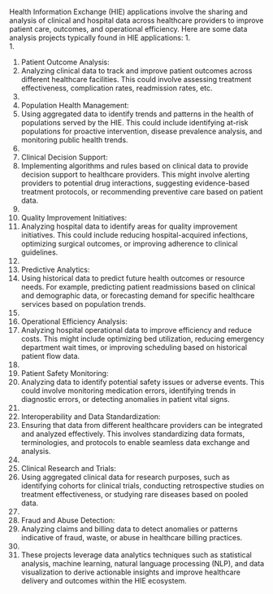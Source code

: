 Health Information Exchange (HIE) applications involve the sharing and analysis of clinical and hospital data across healthcare providers to improve patient care, outcomes, and operational efficiency. Here are some data analysis projects typically found in HIE applications:
1.  
1.  
1.  Patient Outcome Analysis:
1.   Analyzing clinical data to track and improve patient outcomes across different healthcare facilities. This could involve assessing treatment effectiveness, complication rates, readmission rates, etc.
1.  
1.  Population Health Management:
1.   Using aggregated data to identify trends and patterns in the health of populations served by the HIE. This could include identifying at-risk populations for proactive intervention, disease prevalence analysis, and monitoring public health trends.
1.  
1.  Clinical Decision Support:
1.   Implementing algorithms and rules based on clinical data to provide decision support to healthcare providers. This might involve alerting providers to potential drug interactions, suggesting evidence-based treatment protocols, or recommending preventive care based on patient data.
1.  
1.  Quality Improvement Initiatives:
1.   Analyzing hospital data to identify areas for quality improvement initiatives. This could include reducing hospital-acquired infections, optimizing surgical outcomes, or improving adherence to clinical guidelines.
1.  
1.  Predictive Analytics:
1.   Using historical data to predict future health outcomes or resource needs. For example, predicting patient readmissions based on clinical and demographic data, or forecasting demand for specific healthcare services based on population trends.
1.  
1.  Operational Efficiency Analysis:
1.   Analyzing hospital operational data to improve efficiency and reduce costs. This might include optimizing bed utilization, reducing emergency department wait times, or improving scheduling based on historical patient flow data.
1.  
1.  Patient Safety Monitoring:
1.   Analyzing data to identify potential safety issues or adverse events. This could involve monitoring medication errors, identifying trends in diagnostic errors, or detecting anomalies in patient vital signs.
1.  
1.  Interoperability and Data Standardization:
1.   Ensuring that data from different healthcare providers can be integrated and analyzed effectively. This involves standardizing data formats, terminologies, and protocols to enable seamless data exchange and analysis.
1.  
1.  Clinical Research and Trials:
1.   Using aggregated clinical data for research purposes, such as identifying cohorts for clinical trials, conducting retrospective studies on treatment effectiveness, or studying rare diseases based on pooled data.
1.  
1.  Fraud and Abuse Detection:
1.   Analyzing claims and billing data to detect anomalies or patterns indicative of fraud, waste, or abuse in healthcare billing practices.
1.  
1.  These projects leverage data analytics techniques such as statistical analysis, machine learning, natural language processing (NLP), and data visualization to derive actionable insights and improve healthcare delivery and outcomes within the HIE ecosystem.